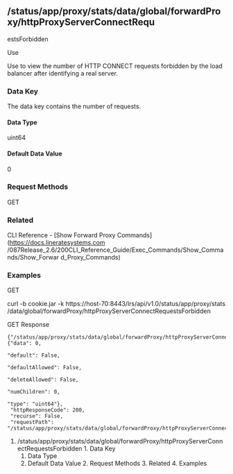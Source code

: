 ## /status/app/proxy/stats/data/global/forwardProxy/httpProxyServerConnectRequ
estsForbidden

Use

Use to view the number of HTTP CONNECT requests forbidden by the load balancer
after identifying a real server.

### Data Key

The data key contains the number of requests.

#### Data Type

uint64

#### Default Data Value

0

### Request Methods

GET

### Related

CLI Reference - [Show Forward Proxy Commands](https://docs.lineratesystems.com
/087Release_2.6/200CLI_Reference_Guide/Exec_Commands/Show_Commands/Show_Forwar
d_Proxy_Commands)

### Examples

GET

curl -b cookie.jar -k https://host-70:8443/lrs/api/v1.0/status/app/proxy/stats
/data/global/forwardProxy/httpProxyServerConnectRequestsForbidden

GET Response

    
    {"/status/app/proxy/stats/data/global/forwardProxy/httpProxyServerConnectRequestsForbidden": {"data": 0,
                                                                                                   "default": False,
                                                                                                   "defaultAllowed": False,
                                                                                                   "deleteAllowed": False,
                                                                                                   "numChildren": 0,
                                                                                                   "type": "uint64"},
     "httpResponseCode": 200,
     "recurse": False,
     "requestPath": "/status/app/proxy/stats/data/global/forwardProxy/httpProxyServerConnectRequestsForbidden"}
    

  1. /status/app/proxy/stats/data/global/forwardProxy/httpProxyServerConnectRequestsForbidden
    1. Data Key
      1. Data Type
      2. Default Data Value
    2. Request Methods
    3. Related
    4. Examples

